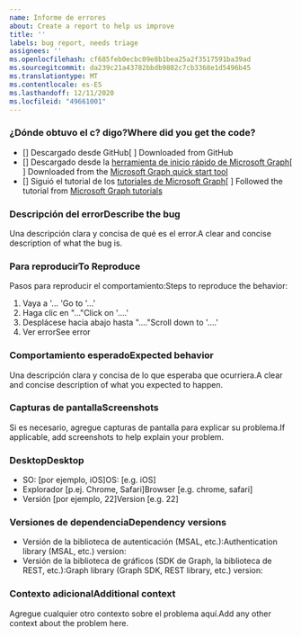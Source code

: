 ```yaml
---
name: Informe de errores
about: Create a report to help us improve
title: ''
labels: bug report, needs triage
assignees: ''
ms.openlocfilehash: cf685feb0ecbc09e8b1bea25a2f3517591ba39ad
ms.sourcegitcommit: da239c21a43782bbdb9802c7cb3368e1d5496b45
ms.translationtype: MT
ms.contentlocale: es-ES
ms.lasthandoff: 12/11/2020
ms.locfileid: "49661001"
---
```

### <a name="where-did-you-get-the-code"></a><span data-ttu-id="ada81-102">¿Dónde obtuvo el c? digo?</span><span class="sxs-lookup"><span data-stu-id="ada81-102">Where did you get the code?</span></span>

- <span data-ttu-id="ada81-103">[] Descargado desde GitHub</span><span class="sxs-lookup"><span data-stu-id="ada81-103">[ ] Downloaded from GitHub</span></span>
- <span data-ttu-id="ada81-104">[] Descargado desde la [herramienta de inicio rápido de Microsoft Graph](https://developer.microsoft.com/graph/quick-start)</span><span class="sxs-lookup"><span data-stu-id="ada81-104">[ ] Downloaded from the [Microsoft Graph quick start tool](https://developer.microsoft.com/graph/quick-start)</span></span>
- <span data-ttu-id="ada81-105">[] Siguió el tutorial de los [tutoriales de Microsoft Graph](https://docs.microsoft.com/graph/tutorials)</span><span class="sxs-lookup"><span data-stu-id="ada81-105">[ ] Followed the tutorial from [Microsoft Graph tutorials](https://docs.microsoft.com/graph/tutorials)</span></span>

### <a name="describe-the-bug"></a><span data-ttu-id="ada81-106">Descripción del error</span><span class="sxs-lookup"><span data-stu-id="ada81-106">Describe the bug</span></span>

<span data-ttu-id="ada81-107">Una descripción clara y concisa de qué es el error.</span><span class="sxs-lookup"><span data-stu-id="ada81-107">A clear and concise description of what the bug is.</span></span>

### <a name="to-reproduce"></a><span data-ttu-id="ada81-108">Para reproducir</span><span class="sxs-lookup"><span data-stu-id="ada81-108">To Reproduce</span></span>

<span data-ttu-id="ada81-109">Pasos para reproducir el comportamiento:</span><span class="sxs-lookup"><span data-stu-id="ada81-109">Steps to reproduce the behavior:</span></span>

1. <span data-ttu-id="ada81-110">Vaya a '... '</span><span class="sxs-lookup"><span data-stu-id="ada81-110">Go to '...'</span></span>
1. <span data-ttu-id="ada81-111">Haga clic en "..."</span><span class="sxs-lookup"><span data-stu-id="ada81-111">Click on '....'</span></span>
1. <span data-ttu-id="ada81-112">Desplácese hacia abajo hasta "...."</span><span class="sxs-lookup"><span data-stu-id="ada81-112">Scroll down to '....'</span></span>
1. <span data-ttu-id="ada81-113">Ver error</span><span class="sxs-lookup"><span data-stu-id="ada81-113">See error</span></span>

### <a name="expected-behavior"></a><span data-ttu-id="ada81-114">Comportamiento esperado</span><span class="sxs-lookup"><span data-stu-id="ada81-114">Expected behavior</span></span>

<span data-ttu-id="ada81-115">Una descripción clara y concisa de lo que esperaba que ocurriera.</span><span class="sxs-lookup"><span data-stu-id="ada81-115">A clear and concise description of what you expected to happen.</span></span>

### <a name="screenshots"></a><span data-ttu-id="ada81-116">Capturas de pantalla</span><span class="sxs-lookup"><span data-stu-id="ada81-116">Screenshots</span></span>

<span data-ttu-id="ada81-117">Si es necesario, agregue capturas de pantalla para explicar su problema.</span><span class="sxs-lookup"><span data-stu-id="ada81-117">If applicable, add screenshots to help explain your problem.</span></span>

### <a name="desktop"></a><span data-ttu-id="ada81-118">Desktop</span><span class="sxs-lookup"><span data-stu-id="ada81-118">Desktop</span></span>

- <span data-ttu-id="ada81-119">SO: [por ejemplo, iOS]</span><span class="sxs-lookup"><span data-stu-id="ada81-119">OS: [e.g. iOS]</span></span>
- <span data-ttu-id="ada81-120">Explorador [p.ej. Chrome, Safari]</span><span class="sxs-lookup"><span data-stu-id="ada81-120">Browser [e.g. chrome, safari]</span></span>
- <span data-ttu-id="ada81-121">Versión [por ejemplo, 22]</span><span class="sxs-lookup"><span data-stu-id="ada81-121">Version [e.g. 22]</span></span>

### <a name="dependency-versions"></a><span data-ttu-id="ada81-122">Versiones de dependencia</span><span class="sxs-lookup"><span data-stu-id="ada81-122">Dependency versions</span></span>

- <span data-ttu-id="ada81-123">Versión de la biblioteca de autenticación (MSAL, etc.):</span><span class="sxs-lookup"><span data-stu-id="ada81-123">Authentication library (MSAL, etc.) version:</span></span>
- <span data-ttu-id="ada81-124">Versión de la biblioteca de gráficos (SDK de Graph, la biblioteca de REST, etc.):</span><span class="sxs-lookup"><span data-stu-id="ada81-124">Graph library (Graph SDK, REST library, etc.) version:</span></span>

### <a name="additional-context"></a><span data-ttu-id="ada81-125">Contexto adicional</span><span class="sxs-lookup"><span data-stu-id="ada81-125">Additional context</span></span>

<span data-ttu-id="ada81-126">Agregue cualquier otro contexto sobre el problema aquí.</span><span class="sxs-lookup"><span data-stu-id="ada81-126">Add any other context about the problem here.</span></span>
